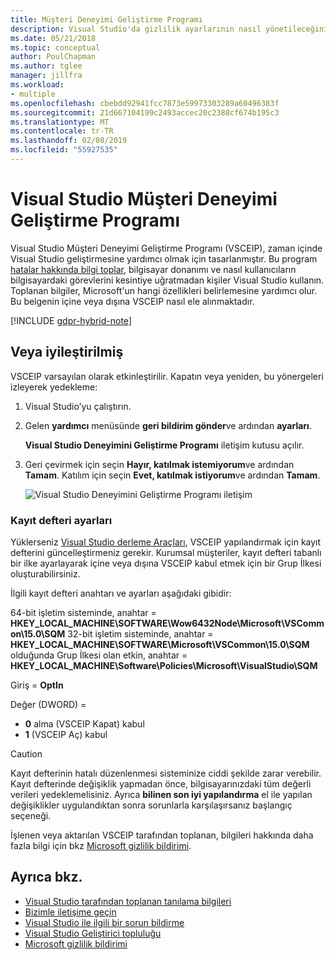 ```yaml
---
title: Müşteri Deneyimi Geliştirme Programı
description: Visual Studio'da gizlilik ayarlarının nasıl yönetileceğini öğrenin.
ms.date: 05/21/2018
ms.topic: conceptual
author: PoulChapman
ms.author: tglee
manager: jillfra
ms.workload:
- multiple
ms.openlocfilehash: cbebdd92941fcc7873e59973303289a60496383f
ms.sourcegitcommit: 21d667104199c2493accec20c2388cf674b195c3
ms.translationtype: MT
ms.contentlocale: tr-TR
ms.lasthandoff: 02/08/2019
ms.locfileid: "55927535"
---
```

# <a name="visual-studio-customer-experience-improvement-program"></a>Visual Studio Müşteri Deneyimi Geliştirme Programı

Visual Studio Müşteri Deneyimi Geliştirme Programı (VSCEIP), zaman içinde Visual Studio geliştirmesine yardımcı olmak için tasarlanmıştır. Bu program [hatalar hakkında bilgi toplar](../ide/diagnostic-data-collection.md), bilgisayar donanımı ve nasıl kullanıcıların bilgisayardaki görevlerini kesintiye uğratmadan kişiler Visual Studio kullanın. Toplanan bilgiler, Microsoft'un hangi özellikleri belirlemesine yardımcı olur. Bu belgenin içine veya dışına VSCEIP nasıl ele alınmaktadır.

[!INCLUDE [gdpr-hybrid-note](../misc/includes/gdpr-hybrid-note.md)]

## <a name="opt-in-or-out"></a>Veya iyileştirilmiş

VSCEIP varsayılan olarak etkinleştirilir. Kapatın veya yeniden, bu yönergeleri izleyerek yedekleme:

1. Visual Studio’yu çalıştırın.

1. Gelen **yardımcı** menüsünde **geri bildirim gönder**ve ardından **ayarları**.

   **Visual Studio Deneyimini Geliştirme Programı** iletişim kutusu açılır.

1. Geri çevirmek için seçin **Hayır, katılmak istemiyorum**ve ardından **Tamam**.
   Katılım için seçin **Evet, katılmak istiyorum**ve ardından **Tamam**.

   ![Visual Studio Deneyimini Geliştirme Programı iletişim](media/experience-improvement-program.png)

### <a name="registry-settings"></a>Kayıt defteri ayarları

Yüklerseniz [Visual Studio derleme Araçları](https://visualstudio.microsoft.com/downloads/#build-tools-for-visual-studio-2017), VSCEIP yapılandırmak için kayıt defterini güncelleştirmeniz gerekir. Kurumsal müşteriler, kayıt defteri tabanlı bir ilke ayarlayarak içine veya dışına VSCEIP kabul etmek için bir Grup İlkesi oluşturabilirsiniz.

İlgili kayıt defteri anahtarı ve ayarları aşağıdaki gibidir:

64-bit işletim sisteminde, anahtar = **HKEY_LOCAL_MACHINE\SOFTWARE\Wow6432Node\Microsoft\VSCommon\15.0\SQM** 32-bit işletim sisteminde, anahtar = **HKEY_LOCAL_MACHINE\SOFTWARE\Microsoft\VSCommon\15.0\SQM** olduğunda Grup İlkesi olan etkin, anahtar = **HKEY_LOCAL_MACHINE\Software\Policies\Microsoft\VisualStudio\SQM**

Giriş = **OptIn**

Değer (DWORD) =
- **0** alma (VSCEIP Kapat) kabul
- **1** (VSCEIP Aç) kabul

> [!CAUTION]
> Kayıt defterinin hatalı düzenlenmesi sisteminize ciddi şekilde zarar verebilir. Kayıt defterinde değişiklik yapmadan önce, bilgisayarınızdaki tüm değerli verileri yedeklemelisiniz. Ayrıca **bilinen son iyi yapılandırma** el ile yapılan değişiklikler uygulandıktan sonra sorunlarla karşılaşırsanız başlangıç seçeneği.

İşlenen veya aktarılan VSCEIP tarafından toplanan, bilgileri hakkında daha fazla bilgi için bkz [Microsoft gizlilik bildirimi](https://privacy.microsoft.com/privacystatement).

## <a name="see-also"></a>Ayrıca bkz.

* [Visual Studio tarafından toplanan tanılama bilgileri](diagnostic-data-collection.md)
* [Bizimle iletişime geçin](../ide/talk-to-us.md)
* [Visual Studio ile ilgili bir sorun bildirme](../ide/how-to-report-a-problem-with-visual-studio-2017.md)
* [Visual Studio Geliştirici topluluğu](https://developercommunity.visualstudio.com/)
* [Microsoft gizlilik bildirimi](https://privacy.microsoft.com/privacystatement)
